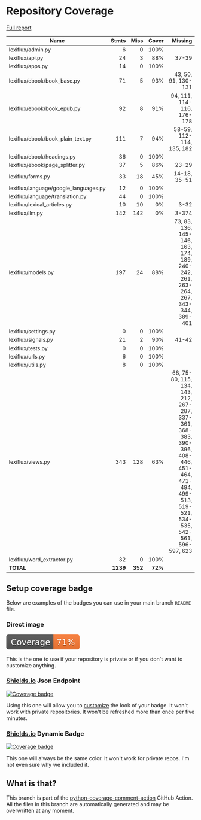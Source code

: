 # Repository Coverage

[Full report](https://htmlpreview.github.io/?https://github.com/andgineer/lexiflux/blob/python-coverage-comment-action-data/htmlcov/index.html)

| Name                                   |    Stmts |     Miss |   Cover |   Missing |
|--------------------------------------- | -------: | -------: | ------: | --------: |
| lexiflux/admin.py                      |        6 |        0 |    100% |           |
| lexiflux/api.py                        |       24 |        3 |     88% |     37-39 |
| lexiflux/apps.py                       |       14 |        0 |    100% |           |
| lexiflux/ebook/book\_base.py           |       71 |        5 |     93% |43, 50, 91, 130-131 |
| lexiflux/ebook/book\_epub.py           |       92 |        8 |     91% |94, 111, 114-116, 176-178 |
| lexiflux/ebook/book\_plain\_text.py    |      111 |        7 |     94% |58-59, 112-114, 135, 182 |
| lexiflux/ebook/headings.py             |       36 |        0 |    100% |           |
| lexiflux/ebook/page\_splitter.py       |       37 |        5 |     86% |     23-29 |
| lexiflux/forms.py                      |       33 |       18 |     45% |14-18, 35-51 |
| lexiflux/language/google\_languages.py |       12 |        0 |    100% |           |
| lexiflux/language/translation.py       |       44 |        0 |    100% |           |
| lexiflux/lexical\_articles.py          |       10 |       10 |      0% |      3-32 |
| lexiflux/llm.py                        |      142 |      142 |      0% |     3-374 |
| lexiflux/models.py                     |      197 |       24 |     88% |73, 83, 136, 145-146, 163, 174, 189, 240-242, 261, 263-264, 267, 343-344, 389-401 |
| lexiflux/settings.py                   |        0 |        0 |    100% |           |
| lexiflux/signals.py                    |       21 |        2 |     90% |     41-42 |
| lexiflux/tests.py                      |        0 |        0 |    100% |           |
| lexiflux/urls.py                       |        6 |        0 |    100% |           |
| lexiflux/utils.py                      |        8 |        0 |    100% |           |
| lexiflux/views.py                      |      343 |      128 |     63% |68, 75-80, 115, 134, 143, 212, 267-287, 337-361, 368-383, 390-396, 408-446, 451-464, 471-494, 499-513, 519-521, 534-535, 542-561, 596-597, 623 |
| lexiflux/word\_extractor.py            |       32 |        0 |    100% |           |
|                              **TOTAL** | **1239** |  **352** | **72%** |           |


## Setup coverage badge

Below are examples of the badges you can use in your main branch `README` file.

### Direct image

[![Coverage badge](https://raw.githubusercontent.com/andgineer/lexiflux/python-coverage-comment-action-data/badge.svg)](https://htmlpreview.github.io/?https://github.com/andgineer/lexiflux/blob/python-coverage-comment-action-data/htmlcov/index.html)

This is the one to use if your repository is private or if you don't want to customize anything.

### [Shields.io](https://shields.io) Json Endpoint

[![Coverage badge](https://img.shields.io/endpoint?url=https://raw.githubusercontent.com/andgineer/lexiflux/python-coverage-comment-action-data/endpoint.json)](https://htmlpreview.github.io/?https://github.com/andgineer/lexiflux/blob/python-coverage-comment-action-data/htmlcov/index.html)

Using this one will allow you to [customize](https://shields.io/endpoint) the look of your badge.
It won't work with private repositories. It won't be refreshed more than once per five minutes.

### [Shields.io](https://shields.io) Dynamic Badge

[![Coverage badge](https://img.shields.io/badge/dynamic/json?color=brightgreen&label=coverage&query=%24.message&url=https%3A%2F%2Fraw.githubusercontent.com%2Fandgineer%2Flexiflux%2Fpython-coverage-comment-action-data%2Fendpoint.json)](https://htmlpreview.github.io/?https://github.com/andgineer/lexiflux/blob/python-coverage-comment-action-data/htmlcov/index.html)

This one will always be the same color. It won't work for private repos. I'm not even sure why we included it.

## What is that?

This branch is part of the
[python-coverage-comment-action](https://github.com/marketplace/actions/python-coverage-comment)
GitHub Action. All the files in this branch are automatically generated and may be
overwritten at any moment.